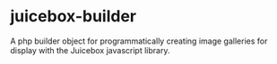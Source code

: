 # juicebox-builder
A php builder object for programmatically creating image galleries for display with the Juicebox javascript library.
